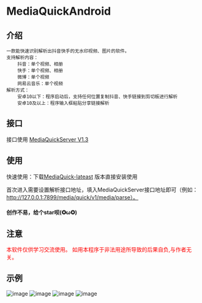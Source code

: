 # MediaQuickAndroid
## 介绍
```text
一款能快速识别解析出抖音快手的无水印视频、图片的软件。
支持解析内容：
	抖音：单个视频、相册
	快手：单个视频、相册
    微博：单个视频
    网易云音乐：单个视频
解析方式：
	安卓10以下：程序启动后，支持任何位置复制抖音、快手链接到剪切板进行解析
	安卓10及以上：程序输入框粘贴分享链接解析
```

## 接口
接口使用   [MediaQuickServer V1.3](https://github.com/zbfzn/MediaQuickServer/tree/v1.3)

## 使用
快速使用：下载[MediaQuick-lateast](https://github.com/zbfzn/MediaQuickAndroid/releases/download/v0.8/MediaQuick-v0.8.apk) 版本直接安装使用
  
首次进入需要设置解析接口地址，填入MediaQuickServer接口地址即可（例如：http://127.0.0.1:7899/media/quick/v1/media/parse）。  

#### 创作不易，给个star呗(✪ω✪)  
## 注意
<font style="color: #ff0000">本软件仅供学习交流使用。 如用本程序于非法用途所导致的后果自负,与作者无关。</font>  

## 示例
![image](./images/1.jpg)
![image](./images/2.jpg)
![image](./images/3.jpg)
![image](./images/4.jpg)

